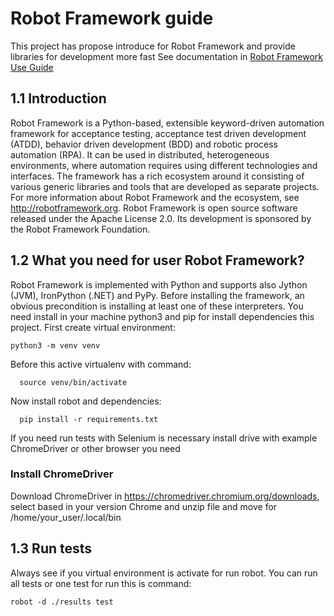 # Robot Framework guide
This project has propose introduce for Robot Framework and provide libraries for development more fast 
See documentation in [Robot Framework Use Guide](https://robotframework.org/robotframework/latest/RobotFrameworkUserGuide.html#introduction)

## 1.1   Introduction
Robot Framework is a Python-based, extensible keyword-driven automation framework for acceptance testing, acceptance test driven development (ATDD), behavior driven development (BDD) and robotic process automation (RPA). It can be used in distributed, heterogeneous environments, where automation requires using different technologies and interfaces.
The framework has a rich ecosystem around it consisting of various generic libraries and tools that are developed as separate projects. For more information about Robot Framework and the ecosystem, see http://robotframework.org.
Robot Framework is open source software released under the Apache License 2.0. Its development is sponsored by the Robot Framework Foundation.

## 1.2 What you need for user Robot Framework?
Robot Framework is implemented with Python and supports also Jython (JVM), IronPython (.NET) and PyPy. Before installing the framework, an obvious precondition is installing at least one of these interpreters.
You need install in your machine python3 and pip for install dependencies this project.
First create virtual environment:

    python3 -m venv venv
   
 Before this active virtualenv with command:
 
      source venv/bin/activate 
     
 Now install robot and dependencies:
      
      pip install -r requirements.txt
      
 If you need run tests with Selenium is necessary install drive with example ChromeDriver or other browser you need
 ### Install ChromeDriver
Download ChromeDriver in https://chromedriver.chromium.org/downloads,
select based in your version Chrome and unzip file and move for /home/your_user/.local/bin

## 1.3 Run tests
Always see if you virtual environment is activate for run robot.
You can run all tests or one test for run this is command:

    robot -d ./results test

